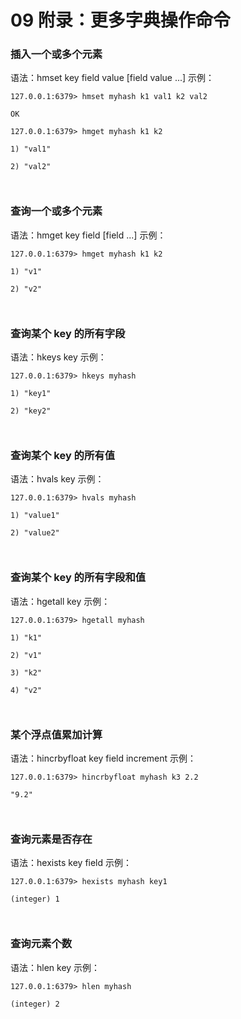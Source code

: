 09 附录：更多字典操作命令
==============

### 插入一个或多个元素

语法：hmset key field value \[field value ...\] 示例：

```shell
127.0.0.1:6379> hmset myhash k1 val1 k2 val2

OK

127.0.0.1:6379> hmget myhash k1 k2

1) "val1"

2) "val2"



```

### 查询一个或多个元素

语法：hmget key field \[field ...\] 示例：

```shell
127.0.0.1:6379> hmget myhash k1 k2

1) "v1"

2) "v2"



```

### 查询某个 key 的所有字段

语法：hkeys key 示例：

```shell
127.0.0.1:6379> hkeys myhash

1) "key1"

2) "key2"



```

### 查询某个 key 的所有值

语法：hvals key 示例：

```shell
127.0.0.1:6379> hvals myhash

1) "value1"

2) "value2"



```

### 查询某个 key 的所有字段和值

语法：hgetall key 示例：

```shell
127.0.0.1:6379> hgetall myhash

1) "k1"

2) "v1"

3) "k2"

4) "v2"



```

### 某个浮点值累加计算

语法：hincrbyfloat key field increment 示例：

```shell
127.0.0.1:6379> hincrbyfloat myhash k3 2.2

"9.2"



```

### 查询元素是否存在

语法：hexists key field 示例：

```shell
127.0.0.1:6379> hexists myhash key1

(integer) 1



```

### 查询元素个数

语法：hlen key 示例：

```shell
127.0.0.1:6379> hlen myhash

(integer) 2



```
